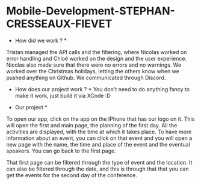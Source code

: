 # Mobile-Development-STEPHAN-CRESSEAUX-FIEVET

* How did we work ? *

Tristan managed the API calls and the filtering, where Nicolas worked on error handling and Chloé worked on the design and the user experience. Nicolas also made sure that there were no
errors and no warnings. 
We worked over the Christmas holidays, letting the others know when we pushed anything on Github. We communicated through Discord.

* How does our project work ? *
You don't need to do anything fancy to make it work, just build it via XCode :D

* Our project *

To open our app, click on the app on the IPhone that has our logo on it. This will open the first and main page, the planning of the first day. All the activities are
displayed, with the time at which it takes place. To have more information about an event, you can click on that event and you will open a new page with the name, the 
time and place of the event and the eventual speakers. You can go back to the first page. 

That first page can be filtered through the type of event and the location. It can also be filtered through the date, and this is through that that you can get the
events for the second day of the conference.
